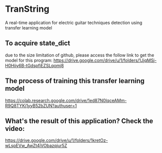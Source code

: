# TranString
A real-time application for electric guitar techniques detection using transfer learning model

## To acquire state_dict
due to the size limitation of github, please access the follow link to get the model for this program:
https://drive.google.com/drive/u/1/folders/1JjqMSj-H0Hiiy6B-tGdspfiEZSLqomj8

## The process of training this transfer learning model
https://colab.research.google.com/drive/1ed87N0lqceAMm-R9Q8TYKj1yyB52bZUN?authuser=1

## What's the result of this application? Check the video:
https://drive.google.com/drive/u/1/folders/1kretOz-wLspEVw_AwZt4iVObazqjur5Z

